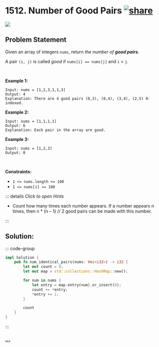 # 1512. Number of Good Pairs [![share]](https://leetcode.com/problems/number-of-good-pairs/)

![][easy]

## Problem Statement

<p>Given an array of integers <code>nums</code>, return <em>the number of <strong>good pairs</strong></em>.</p>
<p>A pair <code>(i, j)</code> is called <em>good</em> if <code>nums[i] == nums[j]</code> and <code>i</code> &lt; <code>j</code>.</p>
<p> </p>
<p><strong class="example">Example 1:</strong></p>

```
Input: nums = [1,2,3,1,1,3]
Output: 4
Explanation: There are 4 good pairs (0,3), (0,4), (3,4), (2,5) 0-indexed.
```

<p><strong class="example">Example 2:</strong></p>

```
Input: nums = [1,1,1,1]
Output: 6
Explanation: Each pair in the array are good.
```

<p><strong class="example">Example 3:</strong></p>

```
Input: nums = [1,2,3]
Output: 0
```

<p> </p>
<p><strong>Constraints:</strong></p>
<ul>
<li><code>1 &lt;= nums.length &lt;= 100</code></li>
<li><code>1 &lt;= nums[i] &lt;= 100</code></li>
</ul>

::: details _Click to open Hints_

- Count how many times each number appears. If a number appears n times, then n \* (n – 1) // 2 good pairs can be made with this number.

:::

## Solution:

::: code-group

```rs [Rust]
impl Solution {
    pub fn num_identical_pairs(nums: Vec<i32>) -> i32 {
        let mut count = 0;
        let mut map = std::collections::HashMap::new();

        for num in nums {
            let entry = map.entry(num).or_insert(0);
            count += *entry;
            *entry += 1;
        }

        count
    }
}

```

:::

### [_..._](#)

```

```

<!----------------------------------{ link }--------------------------------->

[share]: https://graph.org/file/3ea5234dda646b71c574a.png
[easy]: https://img.shields.io/badge/Difficulty-Easy-bright.svg
[medium]: https://img.shields.io/badge/Difficulty-Medium-yellow.svg
[hard]: https://img.shields.io/badge/Difficulty-Hard-red.svg
